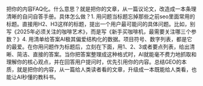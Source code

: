 把你的内容FAQ化。什么意思？就是把你的文章，从一篇议论文，改造成一本条理清晰的自问自答手册。具体怎么做？1. 用问题当标题忘掉那些之前seo里面常用的标题。直接用H2、H3这样的标题，提出一个用户最可能问的具体问题。比如，别写《2025年必须关注的咖啡艺术》，而是写《新手买咖啡机，最需要关注哪三个参数？》4. 用清单给答案AI极其偏爱结构化的数据。项目符号、数字列表，都是它的最爱。在你用问题作为标题后，立刻在下面，用1、2、3或者要点列表，给出清晰、简洁、直接的答案。当你把答案整理成这种格式时，AI就能毫不费力地抓取和理解你的核心观点，并在回答用户提问时，优先引用你的内容。总结GEO的本质，就是把你的内容，从一篇给人类读者看的文章，升级成一本既能给人类看，也能让AI秒懂的教科书。